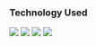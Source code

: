 

### Technology Used
![](https://github.com/bhohnco/Rancid-Tomatillos/blob/main/public/react-logo.png?raw=true)
![](https://github.com/bhohnco/Rancid-Tomatillos/blob/main/public/05dca500-f010-11e9-9588-a96554294e4e.png?raw=true)
![](https://github.com/bhohnco/Rancid-Tomatillos/blob/main/public/8908513.png?raw=true)
![](https://github.com/bhohnco/Rancid-Tomatillos/blob/main/public/116416068-43221580-a7f7-11eb-92d3-d7ccf90cd0a9.png?raw=true)

